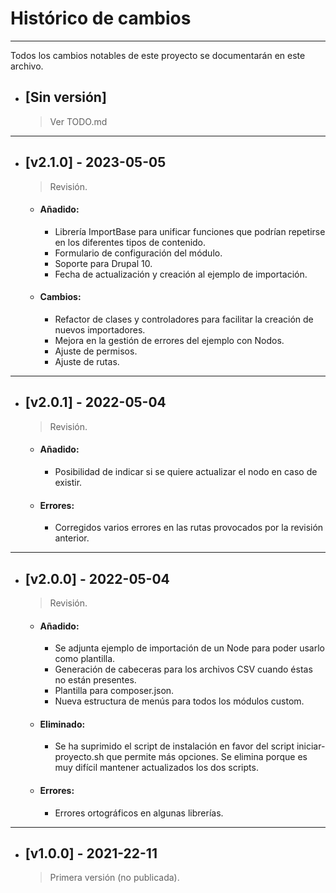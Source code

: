 # Histórico de cambios
---
Todos los cambios notables de este proyecto se documentarán en este archivo.

* ## [Sin versión]
  > Ver TODO.md

---
* ## [v2.1.0] - 2023-05-05
  > Revisión.

  * #### Añadido:
    - Librería ImportBase para unificar funciones que podrían repetirse en
      los diferentes tipos de contenido.
    - Formulario de configuración del módulo.
    - Soporte para Drupal 10.
    - Fecha de actualización y creación al ejemplo de importación.

  * #### Cambios:
    - Refactor de clases y controladores para facilitar la creación de nuevos
      importadores.
    - Mejora en la gestión de errores del ejemplo con Nodos.
    - Ajuste de permisos.
    - Ajuste de rutas.

---
* ## [v2.0.1] - 2022-05-04
  > Revisión.

  * #### Añadido:
    - Posibilidad de indicar si se quiere actualizar el nodo en caso de existir.

  * #### Errores:
    - Corregidos varios errores en las rutas provocados por la revisión
      anterior.

---
* ## [v2.0.0] - 2022-05-04
  > Revisión.

  * #### Añadido:
    - Se adjunta ejemplo de importación de un Node para poder usarlo como
      plantilla.
    - Generación de cabeceras para los archivos CSV cuando éstas no están
      presentes.
    - Plantilla para composer.json.
    - Nueva estructura de menús para todos los módulos custom.

  * #### Eliminado:
    - Se ha suprimido el script de instalación en favor del script
      iniciar-proyecto.sh que permite más opciones. Se elimina porque es
      muy difícil mantener actualizados los dos scripts.

  * #### Errores:
    - Errores ortográficos en algunas librerías.

---
* ## [v1.0.0] - 2021-22-11
  > Primera versión (no publicada).
